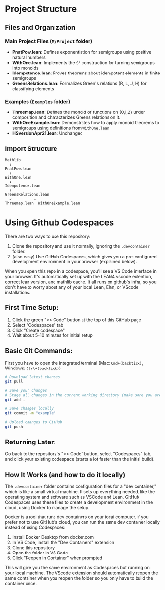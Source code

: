 # Project Structure

## Files and Organization

### Main Project Files (`MyProject` folder)
- **PnatPow.lean**: Defines exponentiation for semigroups using positive natural numbers
- **WithOne.lean**: Implements the `S¹` construction for turning semigroups into monoids
- **Idempotence.lean**: Proves theorems about idempotent elements in finite semigroups
- **GreensRelations.lean**: Formalizes Green's relations (R, L, J, H) for classifying elements

### Examples (`Examples` folder)
- **Threemap.lean**: Defines the monoid of functions on {0,1,2} under composition and characterizes Greens relations on it.
- **WithOneExample.lean**: Demonstrates how to apply monoid theorems to semigroups using definitions from `WithOne.lean`
- **HSversionApr21.lean**: Unchanged

## Import Structure
```
Mathlib
  ↓
PnatPow.lean
  ↓
WithOne.lean
  ↓
Idempotence.lean
  ↓
GreensRelations.lean
  ↙          ↘
Threemap.lean  WithOneExample.lean
```

# Using Github Codespaces

There are two ways to use this repository:

1. Clone the repository and use it normally, ignoring the `.devcontainer` folder.
2. (also easy) Use GitHub Codespaces, which gives you a pre-configured development environment in your browser (explained below).

When you open this repo in a codespace, you'll see a VS Code interface in your browser. It's automatically set up with the LEAN4 vscode extention, correct lean version, and mathlib cache. It all runs on github's infra, so you don't have to worry about any of your local Lean, Elan, or VScode installations.

## First Time Setup:
1. Click the green "<> Code" button at the top of this GitHub page
2. Select "Codespaces" tab
3. Click "Create codespace"
4. Wait about 5-10 minutes for initial setup

## Basic Git Commands:
  First you have to open the integrated terminal (Mac: `Cmd+(backtick)`, Windows: `Ctrl+(backtick)`)

```bash
# Download latest changes
git pull

# Save your changes
# Stage all changes in the current working directory (make sure you are in the directory you want to save)
git add .

# Save changes locally
git commit -m "example"

# Upload changes to GitHub
git push
```

## Returning Later:
Go back to the repository's "<> Code" button, select "Codespaces" tab, and click your existing codespace (starts a lot faster than the initial build).

## How It Works (and how to do it locally)

The `.devcontainer` folder contains configuration files for a "dev container," which is like a small virtual machine. It sets up everything needed, like the operating system and software such as VSCode and Lean. GitHub Codespaces uses these files to create a development environment in the cloud, using Docker to manage the setup.

Docker is a tool that runs dev containers on your local computer. If you prefer not to use GitHub's cloud, you can run the same dev container locally instead of using Codespaces:

1. Install Docker Desktop from docker.com
2. In VS Code, install the "Dev Containers" extension
3. Clone this repository
4. Open the folder in VS Code
5. Click "Reopen in Container" when prompted

This will give you the same environment as Codespaces but running on your local machine. The VScode extension should automatically reopen the same container when you reopen the folder so you only have to build the container once.
